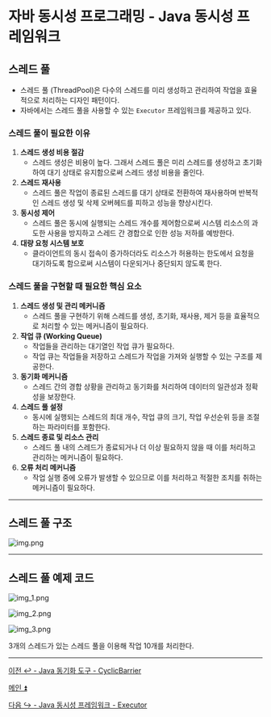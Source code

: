 # 자바 동시성 프로그래밍 - Java 동시성 프레임워크

## 스레드 풀

- 스레드 풀 (ThreadPool)은 다수의 스레드를 미리 생성하고 관리하여 작업을 효율적으로 처리하는 디자인 패턴이다.
- 자바에서는 스레드 풀을 사용할 수 있는 `Executor` 프레임워크를 제공하고 있다.

### 스레드 풀이 필요한 이유

1. **스레드 생성 비용 절감**
   - 스레드 생성은 비용이 높다. 그래서 스레드 풀은 미리 스레드를 생성하고 초기화하여 대기 상태로 유지함으로써 스레드 생성 비용을 줄인다.
2. **스레드 재사용**
   - 스레드 풀은 작업이 종료된 스레드를 대기 상태로 전환하여 재사용하며 반복적인 스레드 생성 및 삭제 오버헤드를 피하고 성능을 향상시킨다.
3. **동시성 제어**
   - 스레드 풀은 동시에 실행되는 스레드 개수를 제어함으로써 시스템 리소스의 과도한 사용을 방지하고 스레드 간 경합으로 인한 성능 저하를 예방한다.
4. **대량 요청 시스템 보호**
   - 클라이언트의 동시 접속이 증가하더라도 리소스가 허용하는 한도에서 요청을 대기하도록 함으로써 시스템이 다운되거나 중단되지 않도록 한다.

### 스레드 풀을 구현할 때 필요한 핵심 요소

1. **스레드 생성 및 관리 메커니즘**
   - 스레드 풀을 구현하기 위해 스레드를 생성, 초기화, 재사용, 제거 등을 효율적으로 처리할 수 있는 메커니즘이 필요하다.
2. **작업 큐 (Working Queue)**
   - 작업들을 관리하는 대기열인 작업 큐가 필요하다. 
   - 작업 큐는 작업들을 저장하고 스레드가 작업을 가져와 실행할 수 있는 구조를 제공한다.
3. **동기화 메커니즘**
   - 스레드 간의 경합 상황을 관리하고 동기화를 처리하여 데이터의 일관성과 정확성을 보장한다.
4. **스레드 풀 설정**
   - 동시에 실행되는 스레드의 최대 개수, 작업 큐의 크기, 작업 우선순위 등을 조절하는 파라미터를 포함한다.
5. **스레드 종료 및 리소스 관리**
   - 스레드 풀 내의 스레드가 종료되거나 더 이상 필요하지 않을 때 이를 처리하고 관리하는 메커니즘이 필요하다.
6. **오류 처리 메커니즘**
   - 작업 실행 중에 오류가 발생할 수 있으므로 이를 처리하고 적절한 조치를 취하는 메커니즘이 필요하다.

---

## 스레드 풀 구조

![img.png](image/img.png)

---

## 스레드 풀 예제 코드

![img_1.png](image/img_1.png)

![img_2.png](image/img_2.png)

![img_3.png](image/img_3.png)

3개의 스레드가 있는 스레드 풀을 이용해 작업 10개를 처리한다.

---

[이전 ↩️ - Java 동기화 도구 - CyclicBarrier](https://github.com/genesis12345678/TIL/blob/main/Java/reactive/javaSync/CyclicBarrier.md)

[메인 ⏫](https://github.com/genesis12345678/TIL/blob/main/Java/reactive/Main.md)

[다음 ↪️ - Java 동시성 프레임워크 - Executor](https://github.com/genesis12345678/TIL/blob/main/Java/reactive/javaFramework/Executor.md)